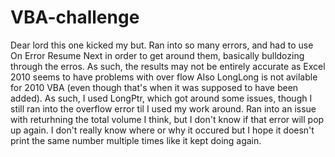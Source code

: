 # VBA-challenge
Dear lord this one kicked my but. Ran into so many errors, and had to use On Error Resume Next in order to get around them, basically bulldozing through the erros. As such, the results may not be entirely accurate as Excel 2010 seems to have problems with over flow
Also LongLong is not avilable for 2010 VBA (even though that's when it was supposed to have been added). As such, I used LongPtr, which got around some issues, though I still ran into the overflow error til I used my work around.
Ran into an issue with returhning the total volume I think, but I don't know if that error will pop up again. I don't really know where or why it occured but I hope it doesn't print the same number multiple times like it kept doing again.
